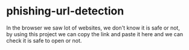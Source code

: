 # phishing-url-detection
In the browser we saw lot of websites, we don't know it is safe or not,<br> by using this project we can copy the link and paste it here and we can check it is safe to open or not.
